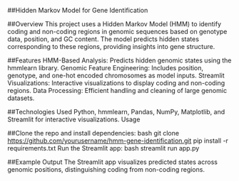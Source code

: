 ##Hidden Markov Model for Gene Identification

##Overview
This project uses a Hidden Markov Model (HMM) to identify coding and non-coding regions in genomic sequences based on genotype data, position, and GC content. The model predicts hidden states corresponding to these regions, providing insights into gene structure.

##Features
HMM-Based Analysis: Predicts hidden genomic states using the hmmlearn library.
Genomic Feature Engineering: Includes position, genotype, and one-hot encoded chromosomes as model inputs.
Streamlit Visualizations: Interactive visualizations to display coding and non-coding regions.
Data Processing: Efficient handling and cleaning of large genomic datasets.

##Technologies Used
Python, hmmlearn, Pandas, NumPy, Matplotlib, and Streamlit for interactive visualizations.
Usage

##Clone the repo and install dependencies:
bash
git clone https://github.com/yourusername/hmm-gene-identification.git
pip install -r requirements.txt
Run the Streamlit app:
bash
streamlit run app.py

##Example Output
The Streamlit app visualizes predicted states across genomic positions, distinguishing coding from non-coding regions.
